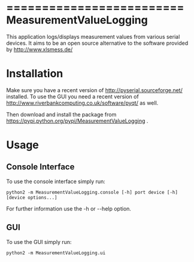 =========================
MeasurementValueLogging
=========================

This application logs/displays measurement values from various serial devices.
It aims to be an open source alternative to the software provided by http://www.xlsmess.de/

Installation
============
Make sure you have a recent version of http://pyserial.sourceforge.net/ installed. To use the GUI you need a recent version of http://www.riverbankcomputing.co.uk/software/pyqt/ as well.

Then download and install the package from https://pypi.python.org/pypi/MeasurementValueLogging .

Usage
======
Console Interface
-----------------
To use the console interface simply run:

    python2 -m MeasurementValueLogging.console [-h] port device [-h] [device options...]
    
For further information use the -h or --help option.



GUI
----
To use the GUI simply run:

    python2 -m MeasurementValueLogging.ui
